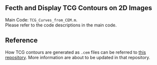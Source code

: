 ## Fecth and Display TCG Contours on 2D Images

Main Code: ``TCG_Curves_from_CEM.m``. <br />
Please refer to the code descriptions in the main code. <br/>

## Reference
How TCG contours are generated as ``.cem`` files can be referred to [this repository](https://github.com/C-H-Chien/TCG_Contour_Extraction). More information are about to be updated in that repository.
